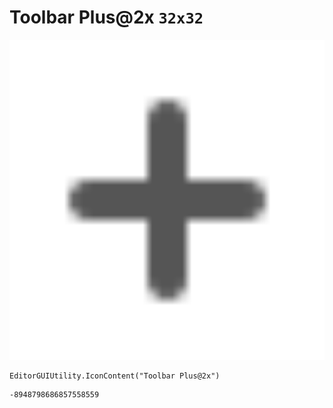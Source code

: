 # Toolbar Plus@2x `32x32`
<img src="/img/Toolbar%20Plus@2x.png" width=512 height=512>

``` CSharp
EditorGUIUtility.IconContent("Toolbar Plus@2x")
```
```
-8948798686857558559
```
